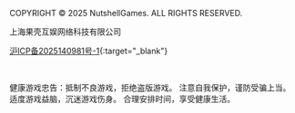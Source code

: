 
COPYRIGHT © 2025 NutshellGames. ALL RIGHTS RESERVED.

上海果壳互娱网络科技有限公司

[沪ICP备2025140981号-1](https://beian.miit.gov.cn){:target="_blank"}

<br>

健康游戏忠告：抵制不良游戏，拒绝盗版游戏。 注意自我保护，谨防受骗上当。适度游戏益脑，沉迷游戏伤身。 合理安排时间，享受健康生活。